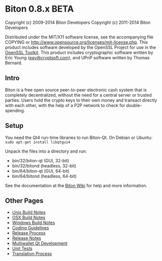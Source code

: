 Biton 0.8.x BETA
====================

Copyright (c) 2009-2014 Biton Developers
Copyright (c) 2011-2014 Biton Developers

Distributed under the MIT/X11 software license, see the accompanying
file COPYING or http://www.opensource.org/licenses/mit-license.php.
This product includes software developed by the OpenSSL Project for use in the [OpenSSL Toolkit](http://www.openssl.org/). This product includes
cryptographic software written by Eric Young ([eay@cryptsoft.com](mailto:eay@cryptsoft.com)), and UPnP software written by Thomas Bernard.


Intro
---------------------
Biton is a free open source peer-to-peer electronic cash system that is
completely decentralized, without the need for a central server or trusted
parties.  Users hold the crypto keys to their own money and transact directly
with each other, with the help of a P2P network to check for double-spending.


Setup
---------------------
You need the Qt4 run-time libraries to run Biton-Qt. On Debian or Ubuntu:
	`sudo apt-get install libqtgui4`

Unpack the files into a directory and run:

- bin/32/biton-qt (GUI, 32-bit)
- bin/32/bitond (headless, 32-bit)
- bin/64/biton-qt (GUI, 64-bit)
- bin/64/bitond (headless, 64-bit)

See the documentation at the [Biton Wiki](http://biton.pw)
for help and more information.


Other Pages
---------------------
- [Unix Build Notes](build-unix.md)
- [OSX Build Notes](build-osx.md)
- [Windows Build Notes](build-msw.md)
- [Coding Guidelines](coding.md)
- [Release Process](release-process.md)
- [Release Notes](release-notes.md)
- [Multiwallet Qt Development](multiwallet-qt.md)
- [Unit Tests](unit-tests.md)
- [Translation Process](translation_process.md)
